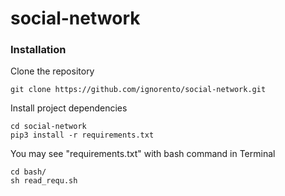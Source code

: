 # social-network

### Installation

Clone the repository
```
git clone https://github.com/ignorento/social-network.git
```

Install project dependencies
```commandline
cd social-network
pip3 install -r requirements.txt
```

You may see "requirements.txt" with bash command in Terminal
```commandline
cd bash/
sh read_requ.sh 
```